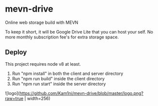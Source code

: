 # mevn-drive
Online web storage build with MEVN

To keep it short, it will be Google Drive Lite that you can host your self. No more monthly subscription fee's for extra storage space.

## Deploy

This project requires node v8 at least.

1. Run "npm install" in both the client and server directory
2. Run "npm run build" inside the client directory
3. Run "npm run start" inside the server directory

![logo](https://github.com/Kam1ni/mevn-drive/blob/master/logo.png?raw=true | width=256)
